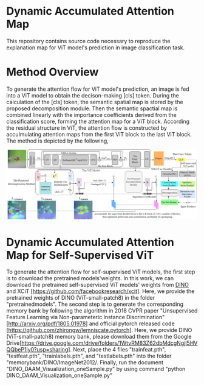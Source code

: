# Dynamic Accumulated Attention Map
This repository contains source code necessary to reproduce the explanation map for ViT model's prediction in image classification task.
# Method Overview
To generate the attention flow for ViT model's prediction, an image is fed into a ViT model to obtain the decison-making [cls] token. During the calculation of the [cls] token, the semantic spatial map is stored by the proposed decomposition module. Then the semantic spactial map is combined linearly with the importance coefficients derived from the classification score, forming the attention map for a ViT block. According the residual structure in ViT, the attention flow is constructed by acculmulating attention maps from the first ViT block to the last ViT block. The method is depicted by the following, 

![Framwork](./.img/FrameworkDAAM.jpg)

# Dynamic Accumulated Attention Map for Self-Supervised ViT
To generate the attention flow for self-supervised ViT models, the first step is to download the pretrained models'weights. In this work, we can download the pretrained self-supervised ViT models' weights from [DINO](https://github.com/facebookresearch/dino) and XCiT [https://github.com/facebookresearch/xcit]. Here, we provide the pretrained weights of DINO (ViT-small-patch8) in the folder "pretrainedmodels". The second step is to generate the corresponding memory bank by following the algorithm in 2018 CVPR paper "Unsupervised Feature Learning via Non-parameteric Instance Discrimination" [http://arxiv.org/pdf/1805.01978] and official pytorch released code [https://github.com/zhirongw/lemniscate.pytorch]. Here, we provide DINO (ViT-small-patch8) memory bank, please download them from the Google Drive[https://drive.google.com/drive/folders/1WtvRM83Z62dbMdcgNgjI5HVQQbeP1iy0?usp=sharing]. Next, place the 4 files "trainfeat.pth", "testfeat.pth", "trainlabels.pth", and "testlabels.pth" into the folder "memorybank/DINO/ImageNet2012/. Finally, run the document "DINO_DAAM_Visualization_oneSample.py" by using command "python DINO_DAAM_Visualization_oneSample.py"   
